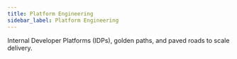 ```yaml
---
title: Platform Engineering
sidebar_label: Platform Engineering
---
```


Internal Developer Platforms (IDPs), golden paths, and paved roads to scale delivery.
